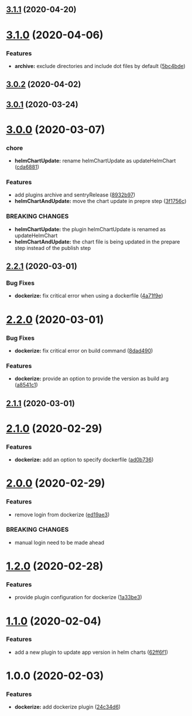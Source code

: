 ## [3.1.1](https://github.com/amille44420/semantic-release-plugins/compare/v3.1.0...v3.1.1) (2020-04-20)

# [3.1.0](https://github.com/amille44420/semantic-release-plugins/compare/v3.0.2...v3.1.0) (2020-04-06)


### Features

* **archive:** exclude directories and include dot files by default ([5bc4bde](https://github.com/amille44420/semantic-release-plugins/commit/5bc4bde0b079583cf9c0242b52235d6fd0395087))

## [3.0.2](https://github.com/amille44420/semantic-release-plugins/compare/v3.0.1...v3.0.2) (2020-04-02)

## [3.0.1](https://github.com/amille44420/semantic-release-plugins/compare/v3.0.0...v3.0.1) (2020-03-24)

# [3.0.0](https://github.com/amille44420/semantic-release-plugins/compare/v2.2.1...v3.0.0) (2020-03-07)


### chore

* **helmChartUpdate:** rename helmChartUpdate as updateHelmChart ([cda6881](https://github.com/amille44420/semantic-release-plugins/commit/cda6881802b0cd21a58179f7f1098f946040eaab))


### Features

* add plugins archive and sentryRelease ([8932b97](https://github.com/amille44420/semantic-release-plugins/commit/8932b97c7eefb4c7158911f074ab3f3f3c0dd758))
* **helmChartAndUpdate:** move the chart update in prepre step ([3f1756c](https://github.com/amille44420/semantic-release-plugins/commit/3f1756c388a74027181834d3ee4fa3cc2de30f9c))


### BREAKING CHANGES

* **helmChartUpdate:** the plugin helmChartUpdate is renamed as updateHelmChart
* **helmChartAndUpdate:** the chart file is being updated in the prepare step instead of the publish step

## [2.2.1](https://github.com/amille44420/semantic-release-plugins/compare/v2.2.0...v2.2.1) (2020-03-01)


### Bug Fixes

* **dockerize:** fix critical error when using a dockerfile ([4a71f9e](https://github.com/amille44420/semantic-release-plugins/commit/4a71f9e4ae70d188d123744fd41b4f9f60116352))

# [2.2.0](https://github.com/amille44420/semantic-release-plugins/compare/v2.1.1...v2.2.0) (2020-03-01)


### Bug Fixes

* **dockerize:** fix critical error on build command ([8dad490](https://github.com/amille44420/semantic-release-plugins/commit/8dad49029595051f1b819c5942f42e59389b77e7))


### Features

* **dockerize:** provide an option to provide the version as build arg ([a8541c1](https://github.com/amille44420/semantic-release-plugins/commit/a8541c16dfa0cc2deed4c2d310be708569acb4b2))

## [2.1.1](https://github.com/amille44420/semantic-release-plugins/compare/v2.1.0...v2.1.1) (2020-03-01)

# [2.1.0](https://github.com/amille44420/semantic-release-plugins/compare/v2.0.0...v2.1.0) (2020-02-29)


### Features

* **dockerize:** add an option to specify dockerfile ([ad0b736](https://github.com/amille44420/semantic-release-plugins/commit/ad0b7369709ca3ef06a48890c7466d4879e34fab))

# [2.0.0](https://github.com/amille44420/semantic-release-plugins/compare/v1.2.0...v2.0.0) (2020-02-29)


### Features

* remove login from dockerize ([ed19ae3](https://github.com/amille44420/semantic-release-plugins/commit/ed19ae387edb2e010eccc16f7d1d0d5779fba1b5))


### BREAKING CHANGES

* manual login need to be made ahead

# [1.2.0](https://github.com/amille44420/semantic-release-plugins/compare/v1.1.0...v1.2.0) (2020-02-28)


### Features

* provide plugin configuration for dockerize ([1a33be3](https://github.com/amille44420/semantic-release-plugins/commit/1a33be32eea494c047f168aac31e3fa9fdea9750))

# [1.1.0](https://github.com/amille44420/semantic-release-plugins/compare/v1.0.0...v1.1.0) (2020-02-04)


### Features

* add a new plugin to update app version in helm charts ([62ff6f1](https://github.com/amille44420/semantic-release-plugins/commit/62ff6f10f41c5dd2a9d5262224157e808d86e390))

# 1.0.0 (2020-02-03)


### Features

* **dockerize:** add dockerize plugin ([24c34d6](https://github.com/amille44420/semantic-release-plugins/commit/24c34d60feb666ae12377b5a5fbd40b5ce878f63))
